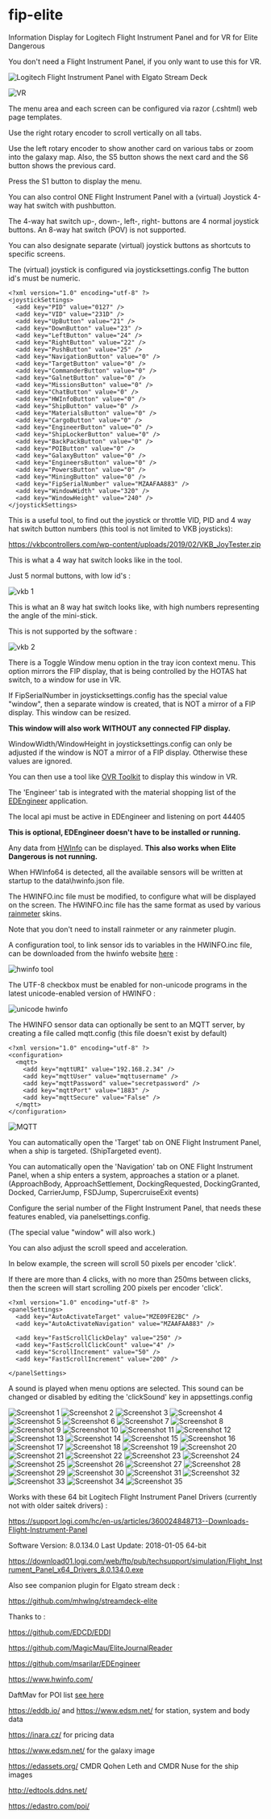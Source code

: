 # fip-elite
Information Display for Logitech Flight Instrument Panel and for VR for Elite Dangerous

You don't need a Flight Instrument Panel, if you only want to use this for VR.

![Logitech Flight Instrument Panel with Elgato Stream Deck](https://i.imgur.com/bE2ODlF.jpg)

![VR](https://i.imgur.com/qhICACC.jpg)

The menu area and each screen can be configured via razor (.cshtml) web page templates.

Use the right rotary encoder to scroll vertically on all tabs.

Use the left rotary encoder to show another card on various tabs or zoom into the galaxy map.
Also, the S5 button shows the next card and the S6 button shows the previous card.

Press the S1 button to display the menu.

You can also control ONE Flight Instrument Panel with a (virtual) Joystick 4-way hat switch with pushbutton.

The 4-way hat switch up-, down-, left-, right- buttons are 4 normal joystick buttons. 
An 8-way hat switch (POV) is not supported.

You can also designate separate (virtual) joystick buttons as shortcuts to specific screens.

The (virtual) joystick is configured via joysticksettings.config
The button id's must be numeric.

```
<?xml version="1.0" encoding="utf-8" ?>
<joystickSettings>
  <add key="PID" value="0127" />
  <add key="VID" value="231D" />
  <add key="UpButton" value="21" />
  <add key="DownButton" value="23" />
  <add key="LeftButton" value="24" />
  <add key="RightButton" value="22" />
  <add key="PushButton" value="25" />
  <add key="NavigationButton" value="0" />
  <add key="TargetButton" value="0" />
  <add key="CommanderButton" value="0" />
  <add key="GalnetButton" value="0" />
  <add key="MissionsButton" value="0" />
  <add key="ChatButton" value="0" />
  <add key="HWInfoButton" value="0" />
  <add key="ShipButton" value="0" />
  <add key="MaterialsButton" value="0" />
  <add key="CargoButton" value="0" />
  <add key="EngineerButton" value="0" />
  <add key="ShipLockerButton" value="0" />
  <add key="BackPackButton" value="0" />
  <add key="POIButton" value="0" />
  <add key="GalaxyButton" value="0" />
  <add key="EngineersButton" value="0" />
  <add key="PowersButton" value="0" />
  <add key="MiningButton" value="0" />
  <add key="FipSerialNumber" value="MZAAFAA883" />
  <add key="WindowWidth" value="320" />
  <add key="WindowHeight" value="240" />
</joystickSettings>
```

This is a useful tool, to find out the joystick or throttle VID, PID and 4 way hat switch button numbers (this tool is not limited to VKB joysticks):

https://vkbcontrollers.com/wp-content/uploads/2019/02/VKB_JoyTester.zip

This is what a 4 way hat switch looks like in the tool.

Just 5 normal buttons, with low id's :

![vkb 1](https://i.imgur.com/CsnkQCm.png)

This is what an 8 way hat switch looks like, with high numbers representing the angle of the mini-stick.

This is not supported by the software :

![vkb 2](https://i.imgur.com/kCYd0BT.png)

There is a Toggle Window menu option in the tray icon context menu.
This option mirrors the FIP display, that is being controlled by the HOTAS hat switch, to a window for use in VR.

If FipSerialNumber in joysticksettings.config has the special value "window", then a separate window is created, 
that is NOT a mirror of a FIP display. This window can be resized.

**This window will also work WITHOUT any connected FIP display.**

WindowWidth/WindowHeight in joysticksettings.config can only be adjusted if the window is NOT a mirror of a FIP display. 
Otherwise these values are ignored.

You can then use a tool like [OVR Toolkit](https://store.steampowered.com/app/1068820/OVR_Toolkit/) to display this window in VR. 

The 'Engineer' tab is integrated with the material shopping list of the [EDEngineer](https://github.com/msarilar/EDEngineer) application.

The local api must be active in EDEngineer and listening on port 44405

**This is optional, EDEngineer doesn't have to be installed or running.**

Any data from [HWInfo](https://www.hwinfo.com) can be displayed. **This also works when Elite Dangerous is not running.**

When HWInfo64 is detected, all the available sensors will be written at startup to the data\hwinfo.json file.

The HWINFO.inc file must be modified, to configure what will be displayed on the screen.
The HWINFO.inc file has the same format as used by various [rainmeter](https://www.deviantart.com/pul53dr1v3r/art/Rainformer-2-9-3-HWiNFO-Edition-Rainmeter-789616481) skins.

Note that you don't need to install rainmeter or any rainmeter plugin.

A configuration tool, to link sensor ids to variables in the HWINFO.inc file, can be downloaded from the hwinfo website [here](https://www.hwinfo.com/beta/HWiNFOSharedMemoryViewer.exe.7z) :

![hwinfo tool](https://i.imgur.com/Px6jvw4.png)

The UTF-8 checkbox must be enabled for non-unicode programs in the latest unicode-enabled version of HWINFO :

![unicode hwinfo](https://i.imgur.com/d8nuMwM.png)

The HWINFO sensor data can optionally be sent to an MQTT server, by creating a file called mqtt.config (this file doesn't exist by default)

```
<?xml version="1.0" encoding="utf-8" ?>
<configuration>
  <mqtt>
    <add key="mqttURI" value="192.168.2.34" />
    <add key="mqttUser" value="mqttusername" />
    <add key="mqttPassword" value="secretpassword" />
    <add key="mqttPort" value="1883" />
    <add key="mqttSecure" value="False" />
  </mqtt>
</configuration>
```

![MQTT](https://i.imgur.com/X8IkHPg.png)

You can automatically open the 'Target' tab on ONE Flight Instrument Panel, when a ship is targeted. (ShipTargeted event).

You can automatically open the 'Navigation' tab on ONE Flight Instrument Panel, when a ship enters a system, approaches a station or a planet.
(ApproachBody, ApproachSettlement, DockingRequested, DockingGranted, Docked, CarrierJump, FSDJump, SupercruiseExit events)

Configure the serial number of the Flight Instrument Panel, that needs these features enabled, via panelsettings.config. 

(The special value "window" will also work.)

You can also adjust the scroll speed and acceleration.

In below example, the screen will scroll 50 pixels per encoder 'click'.

If there are more than 4 clicks, with no more than 250ms between clicks, then the screen will start scrolling 200 pixels per encoder 'click'.


```
<?xml version="1.0" encoding="utf-8" ?>
<panelSettings>
  <add key="AutoActivateTarget" value="MZE09FE2BC" />
  <add key="AutoActivateNavigation" value="MZAAFAA883" />

  <add key="FastScrollClickDelay" value="250" />
  <add key="FastScrollClickCount" value="4" />
  <add key="ScrollIncrement" value="50" />
  <add key="FastScrollIncrement" value="200" />

</panelSettings>
```

A sound is played when menu options are selected.
This sound can be changed or disabled by editing the 'clickSound' key in appsettings.config

![Screenshot 1](https://i.imgur.com/KA0iCcj.png)
![Screenshot 2](https://i.imgur.com/JTxiIBL.png)
![Screenshot 3](https://i.imgur.com/uXpUC6m.png)
![Screenshot 4](https://i.imgur.com/Fk62MmG.png)
![Screenshot 5](https://i.imgur.com/4HHcLjJ.png)
![Screenshot 6](https://i.imgur.com/5mlPp2I.png)
![Screenshot 7](https://i.imgur.com/dydIf16.png)
![Screenshot 8](https://i.imgur.com/16pc2zo.png)
![Screenshot 9](https://i.imgur.com/Cgqdic6.png)
![Screenshot 10](https://i.imgur.com/WJHBVIX.png)
![Screenshot 11](https://i.imgur.com/SaMQ2H2.png)
![Screenshot 12](https://i.imgur.com/X5kL0fn.png)
![Screenshot 13](https://i.imgur.com/WepiQbs.png)
![Screenshot 14](https://i.imgur.com/ZOcUfyI.png)
![Screenshot 15](https://i.imgur.com/LyfdMTh.png)
![Screenshot 16](https://i.imgur.com/iqZVk2Y.png)
![Screenshot 17](https://i.imgur.com/ofaRPKm.png)
![Screenshot 18](https://i.imgur.com/zm3Xrm9.png)
![Screenshot 19](https://i.imgur.com/p8gW2Fr.png)
![Screenshot 20](https://i.imgur.com/QoBYgCT.png)
![Screenshot 21](https://i.imgur.com/zGm6qOR.png)
![Screenshot 22](https://i.imgur.com/ncHyT8X.png)
![Screenshot 23](https://i.imgur.com/1ngN8cF.png)
![Screenshot 24](https://i.imgur.com/4gUny6G.png)
![Screenshot 25](https://i.imgur.com/W67Nci1.png)
![Screenshot 26](https://i.imgur.com/z4ACs0q.png)
![Screenshot 27](https://i.imgur.com/oXVakhB.png)
![Screenshot 28](https://i.imgur.com/zR9ye3a.png)
![Screenshot 29](https://i.imgur.com/U8aI2LT.png)
![Screenshot 30](https://i.imgur.com/FuOCfiI.png)
![Screenshot 31](https://i.imgur.com/fUiZ5nZ.png)
![Screenshot 32](https://i.imgur.com/TanDFUm.png)
![Screenshot 33](https://i.imgur.com/QXoqTyk.png)
![Screenshot 34](https://i.imgur.com/jQERiEN.png)
![Screenshot 35](https://i.imgur.com/qeKdKOJ.png)

Works with these 64 bit Logitech Flight Instrument Panel Drivers (currently not with older saitek drivers) :

https://support.logi.com/hc/en-us/articles/360024848713--Downloads-Flight-Instrument-Panel

Software Version: 8.0.134.0
Last Update: 2018-01-05
64-bit

https://download01.logi.com/web/ftp/pub/techsupport/simulation/Flight_Instrument_Panel_x64_Drivers_8.0.134.0.exe

Also see companion plugin for Elgato stream deck :

https://github.com/mhwlng/streamdeck-elite

Thanks to :

https://github.com/EDCD/EDDI

https://github.com/MagicMau/EliteJournalReader

https://github.com/msarilar/EDEngineer

https://www.hwinfo.com/

DaftMav for POI list [see here](https://www.reddit.com/r/EliteDangerous/comments/9mfiug/edison_a_tool_which_helps_getting_to_planet/)

https://eddb.io/ and https://www.edsm.net/ for station, system and body data

https://inara.cz/ for pricing data

https://www.edsm.net/ for the galaxy image

https://edassets.org/ CMDR Qohen Leth and CMDR Nuse for the ship images

http://edtools.ddns.net/

https://edastro.com/poi/
